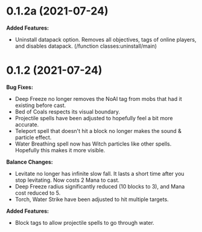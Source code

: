 # 0.1.2a (2021-07-24)

**Added Features:**
- Uninstall datapack option. Removes all objectives, tags of online players, and disables datapack. (/function classes:uninstall/main)

# 0.1.2 (2021-07-24)

**Bug Fixes:**
- Deep Freeze no longer removes the NoAI tag from mobs that had it existing before cast.
- Bed of Coals respects its visual boundary.
- Projectile spells have been adjusted to hopefully feel a bit more accurate.
- Teleport spell that doesn't hit a block no longer makes the sound & particle effect.
- Water Breathing spell now has Witch particles like other spells. Hopefully this makes it more visible.

**Balance Changes:**
- Levitate no longer has infinite slow fall. It lasts a short time after you stop levitating. Now costs 2 Mana to cast.
- Deep Freeze radius significantly reduced (10 blocks to 3), and Mana cost reduced to 5.
- Torch, Water Strike have been adjusted to hit multiple targets.

**Added Features:**
- Block tags to allow projectile spells to go through water.
